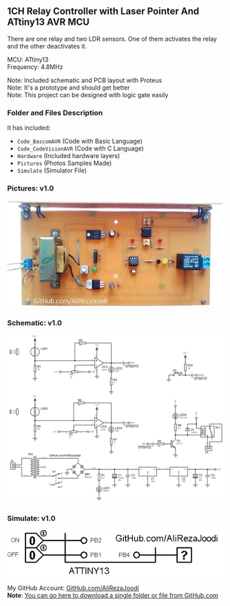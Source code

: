## 1CH Relay Controller with Laser Pointer And ATtiny13 AVR MCU
There are one relay and two LDR sensors. One of them activates the relay and the other deactivates it.  

MCU:			ATtiny13    
Frequency:     		4.8MHz

Note: Included schematic and PCB layout with Proteus  
Note: It's a prototype and should get better  
Note: This project can be designed with logic gate easily  

### Folder and Files Description
It has included:
- `Code_BascomAVR` (Code with Basic Language)
- `Code_CodeVisionAVR` (Code with C Language)
- `Hardware` (Included hardware layers)
- `Pictures` (Photos Samples Made)
- `Simulate` (Simulator File)

### Pictures: v1.0
![](Pictures/v1.0.jpg)

### Schematic: v1.0
![](Hardware/v1.0.png)

### Simulate: v1.0
![](Simulate/v1.0.png)

My GitHub Account: [GitHub.com/AliRezaJoodi](https://github.com/AliRezaJoodi)  
**Note**: [You can go here to download a single folder or file from GitHub.com](https://minhaskamal.github.io/DownGit/#/home)
